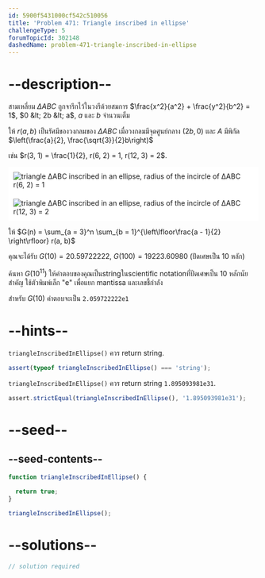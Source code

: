 ```yaml
---
id: 5900f5431000cf542c510056
title: 'Problem 471: Triangle inscribed in ellipse'
challengeType: 5
forumTopicId: 302148
dashedName: problem-471-triangle-inscribed-in-ellipse
---
```


# --description--

สามเหลี่ยม $ΔABC$ ถูกจารึกไว้ในวงรีด้วยสมการ $\frac{x^2}{a^2} + \frac{y^2}{b^2} = 1$, $0 &lt; 2b &lt; a$, $a$ และ $b$ จำนวนเต็ม

ให้ $r(a, b)$ เป็นรัศมีของวงกลมของ $ΔABC$ เมื่อวงกลมมีจุดศูนย์กลาง $(2b, 0)$ และ $A$ มีพิกัด $\left(\frac{a}{2}, \frac{\sqrt{3}}{2}b\right)$

เช่น $r(3, 1) = \frac{1}{2}, r(6, 2) = 1, r(12, 3) = 2$.

<img class="img-responsive center-block" alt="triangle ΔABC inscribed in an ellipse, radius of the incircle of ΔABC r(6, 2) = 1" src="https://cdn.freecodecamp.org/curriculum/project-euler/triangle-inscribed-in-ellipse-1.png" style="background-color: white; padding: 10px;">

<img class="img-responsive center-block" alt="triangle ΔABC inscribed in an ellipse, radius of the incircle of ΔABC r(12, 3) = 2" src="https://cdn.freecodecamp.org/curriculum/project-euler/triangle-inscribed-in-ellipse-2.png" style="background-color: white; padding: 10px;">

ให้ $G(n) = \sum_{a = 3}^n \sum_{b = 1}^{\left\lfloor\frac{a - 1}{2} \right\rfloor} r(a, b)$

คุณจะได้รับ $G(10) = 20.59722222$, $G(100) = 19223.60980$ (ปัดเศษเป็น 10 หลัก)

ค้นหา $G({10}^{11})$ ให้คำตอบของคุณเป็นstringในscientific notationที่ปัดเศษเป็น 10 หลักนัยสำคัญ ใช้ตัวพิมพ์เล็ก "e" เพื่อแยก mantissa และเลขชี้กำลัง

สำหรับ $G(10)$ คำตอบจะเป็น `2.059722222e1`

# --hints--

`triangleInscribedInEllipse()` ควร return string.

```js
assert(typeof triangleInscribedInEllipse() === 'string');
```

`triangleInscribedInEllipse()` ควร return string `1.895093981e31`.

```js
assert.strictEqual(triangleInscribedInEllipse(), '1.895093981e31');
```

# --seed--

## --seed-contents--

```js
function triangleInscribedInEllipse() {

  return true;
}

triangleInscribedInEllipse();
```

# --solutions--

```js
// solution required
```

